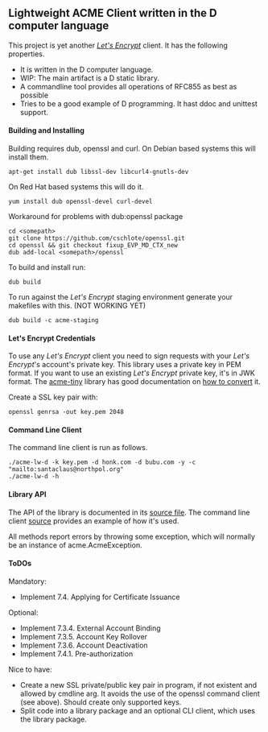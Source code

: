 ## Lightweight ACME Client written in the D computer language

This project is yet another [_Let's Encrypt_](https://letsencrypt.org) client. It has the following properties.

* It is written in the D computer language.
* WIP: The main artifact is a D static library.
* A commandline tool provides all operations of RFC855 as best as possible
* Tries to be a good example of D programming. It hast ddoc and unittest
  support.

#### Building and Installing

Building requires dub, openssl and curl. On Debian based systems this will install them.

```
apt-get install dub libssl-dev libcurl4-gnutls-dev
```

On Red Hat based systems this will do it.

```
yum install dub openssl-devel curl-devel
```

Workaround for problems with dub:openssl package
```
cd <somepath>
git clone https://github.com/cschlote/openssl.git
cd openssl && git checkout fixup_EVP_MD_CTX_new
dub add-local <somepath>/openssl
```

To build and install run:

```
dub build
```

To run against the _Let's Encrypt_ staging environment generate your makefiles with this.
(NOT WORKING YET)

```
dub build -c acme-staging
```

#### Let's Encrypt Credentials

To use any _Let's Encrypt_ client you need to sign requests with your _Let's Encrypt_'s account's private key.
This library uses a private key in PEM format. If you want to use an existing _Let's Encrypt_ private key, it's in JWK
format. The [acme-tiny](https://github.com/diafygi/acme-tiny) library has good documentation on
[how to convert](https://github.com/diafygi/acme-tiny#use-existing-lets-encrypt-key) it.

Create a SSL key pair with:
```
openssl genrsa -out key.pem 2048
```

#### Command Line Client

The command line client is run as follows.

```
./acme-lw-d -k key.pem -d honk.com -d bubu.com -y -c "mailto:santaclaus@northpol.org"
./acme-lw-d -h
```

#### Library API

The API of the library is documented in its [source file](source/acme/acme-lw.d). The command line client
[source](source/app.d) provides an example of how it's used.

All methods report errors by throwing some exception, which will normally be an instance of acme.AcmeException.

#### ToDOs

Mandatory:
* Implement 7.4.    Applying for Certificate Issuance

Optional:
* Implement 7.3.4.  External Account Binding
* Implement 7.3.5.  Account Key Rollover
* Implement 7.3.6.  Account Deactivation
* Implement 7.4.1.  Pre-authorization

Nice to have:
* Create a new SSL private/public key pair in program, if not existent and allowed by cmdline arg.
  It avoids the use of the openssl command client (see above). Should create only supported keys.
* Split code into a library package and an optional CLI client, which uses the library package.

